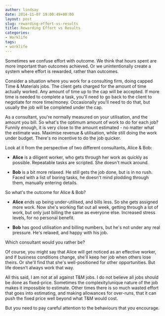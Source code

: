 ```yaml
---
author: lindsay
date: 2014-11-07 19:00:49+00:00
layout: post
slug: rewarding-effort-vs-results
title: Rewarding Effort vs Results
categories:
- Worklife
tags:
- worklife
---
```


Sometimes we confuse effort with outcome. We think that hours spent are more important than outcomes achieved. Or we unintentionally create a system where effort is rewarded, rather than outcomes.

Consider a situation where you work for a consulting firm, doing capped Time & Materials jobs. The client gets charged for the amount of time actually worked. Any amount of time up to the cap will be accepted. If more time is needed to complete a task, you'll need to go back to the client to negotiate for more time/money. Occasionally you'll need to do that, but usually the job will be completed under the cap.

As a consultant, you're normally measured on your utilisation, and the amount you bill. So what's the optimum amount of work to do for each job? Funnily enough, it is very close to the amount estimated - no matter what the estimate was. Maximise revenue & utilisation, while still doing the work under budget. There's no incentive to do the job quicker.

Look at it from the perspective of two different consultants, Alice & Bob:

  * **Alice** is a diligent worker, who gets through her work as quickly as possible. Repeatable tasks are scripted. She doesn't muck around.

  * **Bob** is a bit more relaxed. He still gets the job done, but is in no rush. Faced with a list of boring tasks, he doesn't mind plodding through them, manually entering details.


So what's the outcome for Alice & Bob?


  * **Alice** ends up being under-utilised, and bills less. So she gets assigned more work. Now she's working flat out all week, getting through a lot of work, but only just billing the same as everyone else. Increased stress levels, for no personal benefit.

  * **Bob** has good utilisation and billing numbers, but he's not under any real pressure. He's relaxed, and happy with his job.


Which consultant would you rather be?

Of course, you might say that Alice will get noticed as an effective worker, and if business conditions change, she'll keep her job when others lose theirs. Or she'll find that she's well-positioned for other opportunities. But life doesn't always work that way.

All this said, I am not at all against T&M jobs. I do not believe all jobs should be done as fixed-price. Sometimes the complexity/unique nature of the job makes it impossible to estimate. Other times there is so much wasted effort that goes into estimating, and making allowances for over-runs, that it can push the fixed price well beyond what T&M would cost.

But you need to pay careful attention to the behaviours that you encourage.
